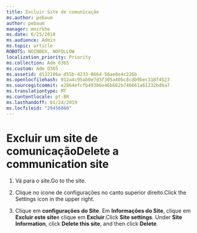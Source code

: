```yaml
---
title: Excluir Site de comunicação
ms.author: pebaum
author: pebaum
manager: mnirkhe
ms.date: 6/25/2018
ms.audience: Admin
ms.topic: article
ROBOTS: NOINDEX, NOFOLLOW
localization_priority: Priority
ms.collection: Adm_O365
ms.custom: Adm_O365
ms.assetid: d132106a-d55b-4233-8664-56ae8e4c226b
ms.openlocfilehash: 912a4c95ab0e7d3f305a40bc8cdb9bec318f4523
ms.sourcegitcommit: e2864efcfb493b6e46b662b746661a61232bdba7
ms.translationtype: MT
ms.contentlocale: pt-BR
ms.lasthandoff: 01/24/2019
ms.locfileid: "29456860"
---
```

# <a name="delete-a-communication-site"></a><span data-ttu-id="ad475-102">Excluir um site de comunicação</span><span class="sxs-lookup"><span data-stu-id="ad475-102">Delete a communication site</span></span>

1. <span data-ttu-id="ad475-103">Vá para o site.</span><span class="sxs-lookup"><span data-stu-id="ad475-103">Go to the site.</span></span>
    
2. <span data-ttu-id="ad475-104">Clique no ícone de configurações no canto superior direito.</span><span class="sxs-lookup"><span data-stu-id="ad475-104">Click the Settings icon in the upper right.</span></span>
    
3. <span data-ttu-id="ad475-p101">Clique em **configurações do Site**. Em **Informações do Site**, clique em **Excluir este site**e clique em **Excluir**.</span><span class="sxs-lookup"><span data-stu-id="ad475-p101">Click **Site settings**. Under **Site Information**, click **Delete this site**, and then click **Delete**.</span></span>
    

